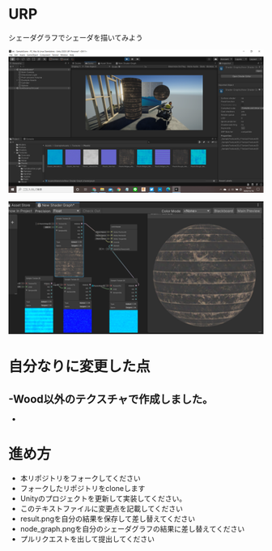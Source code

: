 # URP
シェーダグラフでシェーダを描いてみよう

![結果画像](result_after.png)

![シェーダ](node_graph_after.png)

# 自分なりに変更した点
-Wood以外のテクスチャで作成しました。
-
-

# 進め方

- 本リポジトリをフォークしてください
- フォークしたリポジトリをcloneします
- Unityのプロジェクトを更新して実装してください。
- このテキストファイルに変更点を記載してください
- result.pngを自分の結果を保存して差し替えてください
- node_graph.pngを自分のシェーダグラフの結果に差し替えてください
- プルリクエストを出して提出してください
